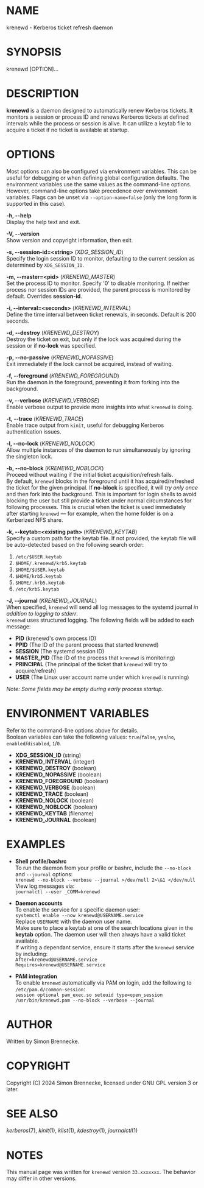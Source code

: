 # NAME
krenewd - Kerberos ticket refresh daemon

# SYNOPSIS
krenewd [OPTION]...

# DESCRIPTION
**krenewd** is a daemon designed to automatically renew Kerberos tickets. It monitors a session or process ID and renews Kerberos tickets at defined intervals while the process or session is alive. It can utilize a keytab file to acquire a ticket if no ticket is available at startup.

# OPTIONS
Most options can also be configured via environment variables. This can be useful for debugging or when defining global configuration defaults. The environment variables use the same values as the command-line options. However, command-line options take precedence over environment variables. Flags can be unset via `--option-name=false` (only the long form is supported in this case).  

**-h, --help**  
Display the help text and exit.

**-V, --version**  
Show version and copyright information, then exit.

**-s, --session-id=\<string\>** (*XDG_SESSION_ID*)  
Specify the login session ID to monitor, defaulting to the current session as determined by `XDG_SESSION_ID`.

**-m, --master=\<pid\>** (*KRENEWD_MASTER*)  
Set the process ID to monitor. Specify '0' to disable monitoring. If neither process nor session IDs are provided, the parent process is monitored by default. Overrides **session-id**.

**-i, --interval=\<seconds\>** (*KRENEWD_INTERVAL*)  
Define the time interval between ticket renewals, in seconds. Default is 200 seconds.

**-d, --destroy** (*KRENEWD_DESTROY*)  
Destroy the ticket on exit, but only if the lock was acquired during the session or if **no-lock** was specified.

**-p, --no-passive** (*KRENEWD_NOPASSIVE*)  
Exit immediately if the lock cannot be acquired, instead of waiting.

**-f, --foreground** (*KRENEWD_FOREGROUND*)  
Run the daemon in the foreground, preventing it from forking into the background.

**-v, --verbose** (*KRENEWD_VERBOSE*)  
Enable verbose output to provide more insights into what `krenewd` is doing.

**-t, --trace** (*KRENEWD_TRACE*)  
Enable trace output from `kinit`, useful for debugging Kerberos authentication issues.

**-l, --no-lock** (*KRENEWD_NOLOCK*)  
Allow multiple instances of the daemon to run simultaneously by ignoring the singleton lock.

**-b, --no-block** (*KRENEWD_NOBLOCK*)  
Proceed without waiting if the initial ticket acquisition/refresh fails.  
By default, `krenewd` blocks in the foreground until it has acquired/refreshed the ticket for the given principal. If **no-block** is specified, it will *try only once* and then fork into the background. This is important for login shells to avoid blocking the user but still provide a ticket under normal circumstances for following processes. This is crucial when the ticket is used immediately after starting `krenewd` — for example, when the home folder is on a Kerberized NFS share.

**-k, --keytab=\<existing path\>** (*KRENEWD_KEYTAB*)  
Specify a custom path for the keytab file. If not provided, the keytab file will be auto-detected based on the following search order:  
  1. `/etc/$USER.keytab`  
  2. `$HOME/.krenewd/krb5.keytab`  
  3. `$HOME/$USER.keytab`  
  4. `$HOME/krb5.keytab`  
  5. `$HOME/.krb5.keytab`  
  6. `/etc/krb5.keytab`

**-J, --journal** (*KRENEWD_JOURNAL*)  
When specified, `krenewd` will send all log messages to the systemd journal *in addition to logging to stderr*.  
`krenewd` uses structured logging. The following fields will be added to each message:  
  - **PID** (krenewd's own process ID)  
  - **PPID** (The ID of the parent process that started krenewd)  
  - **SESSION** (The systemd session ID)  
  - **MASTER_PID** (The ID of the process that `krenewd` is monitoring)  
  - **PRINCIPAL** (The principal of the ticket that `krenewd` will try to acquire/refresh)  
  - **USER** (The Linux user account name under which `krenewd` is running)

  *Note: Some fields may be empty during early process startup.*

# ENVIRONMENT VARIABLES
Refer to the command-line options above for details.  
Boolean variables can take the following values: `true`/`false`, `yes`/`no`, `enabled`/`disabled`, `1`/`0`.  
  - **XDG_SESSION_ID** (string)  
  - **KRENEWD_INTERVAL** (integer)  
  - **KRENEWD_DESTROY** (boolean)  
  - **KRENEWD_NOPASSIVE** (boolean)  
  - **KRENEWD_FOREGROUND** (boolean)  
  - **KRENEWD_VERBOSE** (boolean)  
  - **KRENEWD_TRACE** (boolean)  
  - **KRENEWD_NOLOCK** (boolean)  
  - **KRENEWD_NOBLOCK** (boolean)  
  - **KRENEWD_KEYTAB** (filename)  
  - **KRENEWD_JOURNAL** (boolean)

# EXAMPLES
- **Shell profile/bashrc**  
	To run the daemon from your profile or bashrc, include the `--no-block` and `--journal` options:  
		`krenewd --no-block --verbose --journal >/dev/null 2>\&1 </dev/null`  
	View log messages via:  
		`journalctl --user _COMM=krenewd`

- **Daemon accounts**  
	To enable the service for a specific daemon user:  
		`systemctl enable --now krenewd@USERNAME.service`  
	Replace `USERNAME` with the daemon user name.  
	Make sure to place a keytab at one of the search locations given in the **keytab** option.
	The daemon user will then always have a valid ticket available.  
	If writing a dependant service, ensure it starts after the `krenewd` service by including:  
		`After=krenewd@USERNAME.service`  
		`Requires=krenewd@USERNAME.service`

- **PAM integration**  
	To enable `krenewd` automatically via PAM on login, add the following to `/etc/pam.d/common-session`:  
		`session optional pam_exec.so seteuid type=open_session /usr/bin/krenewd.pam --no-block --verbose --journal`

# AUTHOR
Written by Simon Brennecke.

# COPYRIGHT
Copyright (C) 2024 Simon Brennecke, licensed under GNU GPL version 3 or later.

# SEE ALSO
*kerberos*(7), *kinit*(1), *klist*(1), *kdestroy*(1), *journalctl*(1)

# NOTES
This manual page was written for `krenewd` version `33.xxxxxxx`. The behavior may differ in other versions.
